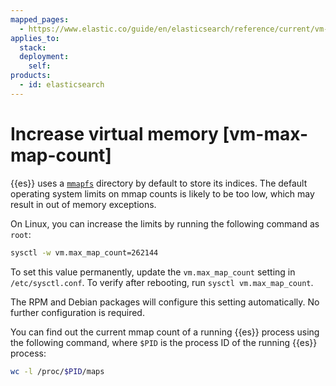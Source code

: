 ```yaml
---
mapped_pages:
  - https://www.elastic.co/guide/en/elasticsearch/reference/current/vm-max-map-count.html
applies_to:
  stack:
  deployment:
    self:
products:
  - id: elasticsearch
---
```


# Increase virtual memory [vm-max-map-count]

{{es}} uses a [`mmapfs`](elasticsearch://reference/elasticsearch/index-settings/store.md#mmapfs) directory by default to store its indices. The default operating system limits on mmap counts is likely to be too low, which may result in out of memory exceptions.

On Linux, you can increase the limits by running the following command as `root`:

```sh
sysctl -w vm.max_map_count=262144
```

To set this value permanently, update the `vm.max_map_count` setting in `/etc/sysctl.conf`. To verify after rebooting, run `sysctl vm.max_map_count`.

The RPM and Debian packages will configure this setting automatically. No further configuration is required.

You can find out the current mmap count of a running {{es}} process using the following command, where `$PID` is the process ID of the running {{es}} process:

```sh
wc -l /proc/$PID/maps
```

